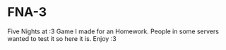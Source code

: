 # FNA-3
Five Nights at :3
Game I made for an Homework. People in some servers wanted to test it so here it is.
Enjoy :3

